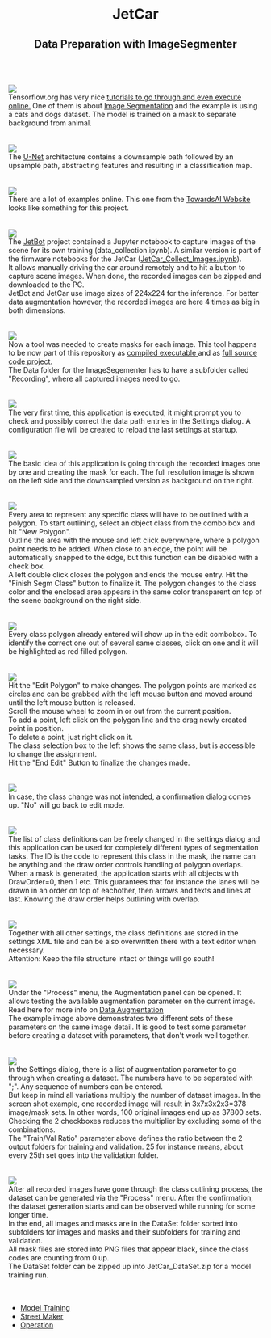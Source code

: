 <h1 style="text-align: center;">JetCar</h1>
<h2 style="text-align: center;">Data Preparation with ImageSegmenter</h2>
<br><br>
<br><img src="assets/images/data_preparation/01-catsndogs.jpg"/><br>
Tensorflow.org has very nice <a href="https://www.tensorflow.org/tutorials/images/segmentation">tutorials to go through and even execute online.</a> One of them is about <a href="https://www.tensorflow.org/tutorials/images/segmentation">Image Segmentation</a> and the example is using a cats and dogs dataset. The model is trained on a mask to separate background from animal.
<br><br>
<br><img src="assets/images/data_preparation/02-unet.jpg"/><br>
The <a href="https://lmb.informatik.uni-freiburg.de/people/ronneber/u-net/">U-Net</a> architecture contains a downsample path followed by an upsample path, abstracting features and resulting in a classification map. 
<br><br>
<br><img src="assets/images/data_preparation/03-towardsai.jpg"/><br>
There are a lot of examples online. This one from the <a href="https://towardsai.net/p/l/machine-learning-7">TowardsAI Website</a> looks like something for this project.
<br><br>
<br><img src="assets/images/data_preparation/04-capture.jpg"/><br>
The <a href="https://github.com/NVIDIA-AI-IOT/jetbot">JetBot</a> project contained a Jupyter notebook to capture images of the scene for its own training (data_collection.ipynb). A similar version is part of the firmware notebooks for the JetCar (<a href="https://github.com/StefansAI/JetCar/tree/main/firmware/jetcar/notebooks/JetCar_Collect_Images.ipynb">JetCar_Collect_Images.ipynb</a>).<br>It allows manually driving the car around remotely and to hit a button to capture scene images. When done, the recorded images can be zipped and downloaded to the PC.<br>
JetBot and JetCar use image sizes of 224x224 for the inference. For better data augmentation however, the recorded images are here 4 times as big in both dimensions. 
<br><br>
<br><img src="assets/images/data_preparation/05-Data.jpg"/><br>
Now a tool was needed to create masks for each image. This tool happens to be now part of this repository as <a href="https://github.com/StefansAI/JetCar/tree/main/tools/bin/ImageSegmenter">compiled executable </a>and as <a href="https://github.com/StefansAI/JetCar/tree/main/tools/source/ImageSegmenter">full source code project.</a><br>
The Data folder for the ImageSegementer has to have a subfolder called "Recording", where all captured images need to go. 
<br><br>
<br><img src="assets/images/data_preparation/06-setup.jpg"/><br>
The very first time, this application is executed, it might prompt you to check and possibly correct the data path entries in the Settings dialog. A configuration file will be created to reload the last settings at startup.
<br><br>
<br><img src="assets/images/data_preparation/07-ImageSegementer.jpg"/><br>
The basic idea of this application is going through the recorded images one by one and creating the mask for each. The full resolution image is shown on the left side and the downsampled version as background on the right.
<br><br>
<br><img src="assets/images/data_preparation/08-objects.jpg"/><br>
Every area to represent any specific class will have to be outlined with a polygon. To start outlining, select an object class from the combo box and hit "New Polygon". <br>Outline the area with the mouse and left click everywhere, where a polygon point needs to be added. When close to an edge, the point will be automatically snapped to the edge, but this function can be disabled with a check box. <br>A left double click closes the polygon and ends the mouse entry. Hit the "Finish Segm Class" button to finalize it. The polygon changes to the class color and the enclosed area appears in the same color transparent on top of the scene background on the right side.
<br><br>
<br><img src="assets/images/data_preparation/09-edit.jpg"/><br>
Every class polygon already entered will show up in the edit combobox. To identify the correct one out of several same classes, click on one and it will be highlighted as red filled polygon.
<br><br>
<br><img src="assets/images/data_preparation/10-edit.jpg"/><br>
Hit the "Edit Polygon" to make changes. The polygon points are marked as circles and can be grabbed with the left mouse button and moved around until the left mouse button is released. <br>Scroll the mouse wheel to zoom in or out from the current position. <br>To add a point, left click on the polygon line and the drag newly created point in position. <br>To delete a point, just right click on it.<br>
The class selection box to the left shows the same class, but is accessible to change the assignment.<br>
Hit the "End Edit" Button to finalize the changes made.
<br><br>
<br><img src="assets/images/data_preparation/11-confirm.jpg"/><br>
In case, the class change was not intended, a confirmation dialog comes up. "No" will go back to edit mode. 
<br><br>
<br><img src="assets/images/data_preparation/12-classlist.jpg"/><br>
The list of class definitions can be freely changed in the settings dialog and this application can be used for completely different types of segmentation tasks.
The ID is the code to represent this class in the mask, the name can be anything and the draw order controls handling of polygon overlaps. When a mask is generated, the application starts with all objects with DrawOrder=0, then 1 etc. This guarantees that for instance the lanes will be drawn in an order on top of eachother, then arrows and texts and lines at last. Knowing the draw order helps outlining with overlap.
<br><br>
<br><img src="assets/images/data_preparation/13-xml.jpg"/><br>
Together with all other settings, the class definitions are stored in the settings XML file and can be also overwritten there with a text editor when necessary.<br>
Attention: Keep the file structure intact or things will go south!
<br><br>
<br><img src="assets/images/data_preparation/14-augpanel.jpg"/><br>
Under the "Process" menu, the Augmentation panel can be opened. It allows testing the available augmentation parameter on the current image. Read here for more info on <a href="https://www.tensorflow.org/tutorials/images/data_augmentation">Data Augmentation</a><br>
The example image above demonstrates two different sets of these parameters on the same image detail. It is good to test some parameter before creating a dataset with parameters, that don't work well together.
<br><br>
<br><img src="assets/images/data_preparation/15-augparms.jpg"/><br>
In the Settings dialog, there is a list of augmentation parameter to go through when creating a dataset. The numbers have to be separated with ";". Any sequence of numbers can be entered. <br>
But keep in mind all variations multiply the number of dataset images. In the screen shot example, one recorded image will result in 3x7x3x2x3=378 image/mask sets. In other words, 100 original images end up as 37800 sets. Checking the 2 checkboxes reduces the multiplier by excluding some of the combinations.<br>
The "Train/Val Ratio" parameter above defines the ratio between the 2 output folders for training and validation. 25 for instance means, about every 25th set goes into the validation folder.
<br><br>
<br><img src="assets/images/data_preparation/16-process.jpg"/><br>
After all recorded images have gone through the class outlining process, the dataset can be generated via the "Process" menu. After the confirmation, the dataset generation starts and can be observed while running for some longer time.<br>
In the end, all images and masks are in the DataSet folder sorted into subfolders for images and masks and their subfolders for training and validation.<br>
All mask files are stored into PNG files that appear black, since the class codes are counting from 0 up.<br>
The DataSet folder can be zipped up into JetCar_DataSet.zip for a model training run.
<br><br><br>

- <a href="Model%20Training.md">Model Training</a><br>
- <a href="StreetMaker.md">Street Maker</a><br>
- <a href="Operation.md">Operation</a><br>
